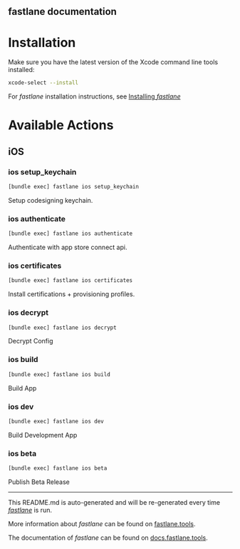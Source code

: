 fastlane documentation
----

# Installation

Make sure you have the latest version of the Xcode command line tools installed:

```sh
xcode-select --install
```

For _fastlane_ installation instructions, see [Installing _fastlane_](https://docs.fastlane.tools/#installing-fastlane)

# Available Actions

## iOS

### ios setup_keychain

```sh
[bundle exec] fastlane ios setup_keychain
```

Setup codesigning keychain.

### ios authenticate

```sh
[bundle exec] fastlane ios authenticate
```

Authenticate with app store connect api.

### ios certificates

```sh
[bundle exec] fastlane ios certificates
```

Install certifications + provisioning profiles.

### ios decrypt

```sh
[bundle exec] fastlane ios decrypt
```

Decrypt Config

### ios build

```sh
[bundle exec] fastlane ios build
```

Build App

### ios dev

```sh
[bundle exec] fastlane ios dev
```

Build Development App

### ios beta

```sh
[bundle exec] fastlane ios beta
```

Publish Beta Release

----

This README.md is auto-generated and will be re-generated every time [_fastlane_](https://fastlane.tools) is run.

More information about _fastlane_ can be found on [fastlane.tools](https://fastlane.tools).

The documentation of _fastlane_ can be found on [docs.fastlane.tools](https://docs.fastlane.tools).
